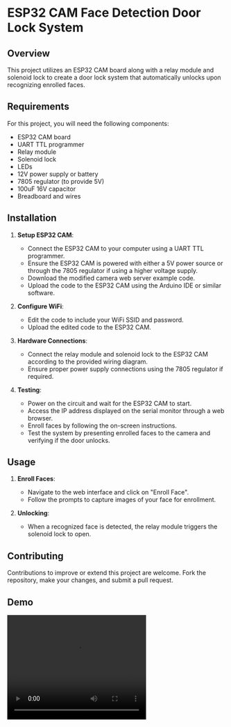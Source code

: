 # ESP32 CAM Face Detection Door Lock System

## Overview

This project utilizes an ESP32 CAM board along with a relay module and solenoid lock to create a door lock system that automatically unlocks upon recognizing enrolled faces.

## Requirements

For this project, you will need the following components:
- ESP32 CAM board
- UART TTL programmer
- Relay module
- Solenoid lock
- LEDs
- 12V power supply or battery
- 7805 regulator (to provide 5V)
- 100uF 16V capacitor
- Breadboard and wires

## Installation

1. **Setup ESP32 CAM**:
   - Connect the ESP32 CAM to your computer using a UART TTL programmer.
   - Ensure the ESP32 CAM is powered with either a 5V power source or through the 7805 regulator if using a higher voltage supply.
   - Download the modified camera web server example code.
   - Upload the code to the ESP32 CAM using the Arduino IDE or similar software.

2. **Configure WiFi**:
   - Edit the code to include your WiFi SSID and password.
   - Upload the edited code to the ESP32 CAM.

3. **Hardware Connections**:
   - Connect the relay module and solenoid lock to the ESP32 CAM according to the provided wiring diagram.
   - Ensure proper power supply connections using the 7805 regulator if required.

4. **Testing**:
   - Power on the circuit and wait for the ESP32 CAM to start.
   - Access the IP address displayed on the serial monitor through a web browser.
   - Enroll faces by following the on-screen instructions.
   - Test the system by presenting enrolled faces to the camera and verifying if the door unlocks.

## Usage

1. **Enroll Faces**:
   - Navigate to the web interface and click on "Enroll Face".
   - Follow the prompts to capture images of your face for enrollment.

2. **Unlocking**:
   - When a recognized face is detected, the relay module triggers the solenoid lock to open.

## Contributing

Contributions to improve or extend this project are welcome. Fork the repository, make your changes, and submit a pull request.

## Demo
<video width="320" height="240" controls>
  <source src="./Demo.mp4" type="video/mp4">
  Your browser does not support the video tag.
</video>

